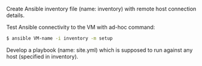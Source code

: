 Create Ansible inventory file (name: inventory) with remote host connection details.

Test Ansible connectivity to the VM with ad-hoc command: 
```bash 
$ ansible VM-name -i inventory -m setup
```
Develop a playbook (name: site.yml) which is supposed to run against any host (specified in inventory).